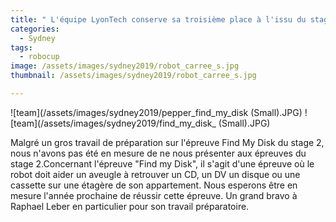 ```yaml
---
title: " L'équipe LyonTech conserve sa troisième place à l'issu du stage 2 de la robocup@home SSPL "
categories:
  - Sydney
tags:
  - robocup
image: /assets/images/sydney2019/robot_carree_s.jpg
thumbnail: /assets/images/sydney2019/robot_carree_s.jpg

---
```

![team](/assets/images/sydney2019/pepper_find_my_disk (Small).JPG)
![team](/assets/images/sydney2019/find_my_disk_ (Small).JPG)

Malgré un gros travail de préparation sur l'épreuve Find My Disk du stage 2, nous n'avons pas été en mesure de ne nous présenter aux épreuves du stage 2.Concernant l'épreuve "Find my Disk",  il s'agit d'une épreuve où le robot doit aider un aveugle à retrouver un CD, un DV  un disque ou une cassette sur une étagère de son appartement.
Nous esperons être en mesure l'année prochaine de réussir cette épreuve. Un grand bravo à Raphael Leber en particulier pour son travail préparatoire.

